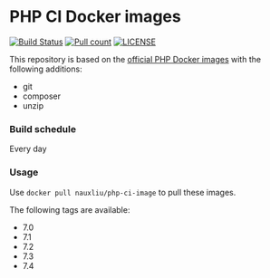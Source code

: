 # PHP CI Docker images

[![Build Status](https://github.com/nauxliu/php-ci-image/workflows/Main/badge.svg)](https://github.com/nauxliu/php-ci-image/actions) 
[![Pull count](https://img.shields.io/docker/pulls/nauxliu/php-ci-image.svg)](https://cloud.docker.com/u/nauxliu/repository/docker/nauxliu/php-ci-image) 
[![LICENSE](https://img.shields.io/github/license/nauxliu/php-ci-image)](https://github.com/nauxliu/php-ci-image/blob/master/LICENSE) 


This repository is based on the [official PHP Docker images](https://hub.docker.com/_/php) with the following additions:

* git
* composer
* unzip

### Build schedule

Every day

### Usage

Use `docker pull nauxliu/php-ci-image` to pull these images.

The following tags are available:

* 7.0
* 7.1
* 7.2
* 7.3
* 7.4
